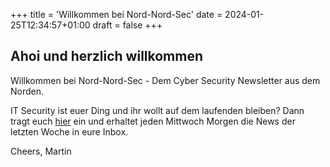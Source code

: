 +++
title = 'Willkommen bei Nord-Nord-Sec'
date = 2024-01-25T12:34:57+01:00
draft = false
+++

## Ahoi und herzlich willkommen

Willkommen bei Nord-Nord-Sec - Dem Cyber Security Newsletter aus dem Norden. 


IT Security ist euer Ding und ihr wollt auf dem laufenden bleiben? Dann tragt euch [hier](https://nordnordsec.beehiiv.com/subscribe) ein und erhaltet jeden Mittwoch Morgen die News der letzten Woche in eure Inbox. 


Cheers,
Martin
